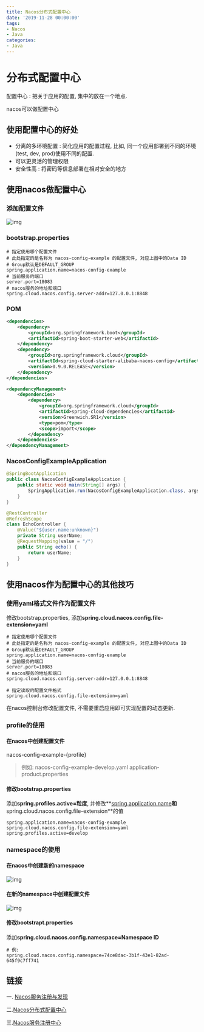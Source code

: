 ```yaml
---
title: Nacos分布式配置中心
date: '2019-11-28 00:00:00'
tags:
- Nacos
- Java
categories:
- Java
---
```


# 分布式配置中心

配置中心 : 把关于应用的配置, 集中的放在一个地点.

nacos可以做配置中心

## 使用配置中心的好处

- 分离的多环境配置 : 简化应用的配置过程, 比如, 同一个应用部署到不同的环境(test, dev, prod)使用不同的配置.
- 可以更灵活的管理权限
- 安全性高 : 将密码等信息部署在相对安全的地方

## 使用nacos做配置中心

### 添加配置文件

![img](https://gitee.com/swang-harbin/pic-bed/raw/master/images/2021/20210222144940.png)

### bootstrap.properties

```properties
# 指定使用哪个配置文件
# 此处指定的是名称为 nacos-config-example 的配置文件, 对应上图中的Data ID
# Group默认是DEFAULT_GROUP
spring.application.name=nacos-config-example
# 当前服务的端口
server.port=18083
# nacos服务的地址和端口
spring.cloud.nacos.config.server-addr=127.0.0.1:8848
```

### POM

```xml
<dependencies>
    <dependency>
        <groupId>org.springframework.boot</groupId>
        <artifactId>spring-boot-starter-web</artifactId>
    </dependency>
    <dependency>
        <groupId>org.springframework.cloud</groupId>
        <artifactId>spring-cloud-starter-alibaba-nacos-config</artifactId>
        <version>0.9.0.RELEASE</version>
    </dependency>
</dependencies>

<dependencyManagement>
    <dependencies>
        <dependency>
            <groupId>org.springframework.cloud</groupId>
            <artifactId>spring-cloud-dependencies</artifactId>
            <version>Greenwich.SR1</version>
            <type>pom</type>
            <scope>import</scope>
        </dependency>
    </dependencies>
</dependencyManagement>
```

### NacosConfigExampleApplication

```java
@SpringBootApplication
public class NacosConfigExampleApplication {
    public static void main(String[] args) {
        SpringApplication.run(NacosConfigExampleApplication.class, args);
    }
}

@RestController
@RefreshScope
class EchoController {
    @Value("${user.name:unknown}")
    private String userName;
    @RequestMapping(value = "/")
    public String echo() {
        return userName;
    }
}
```

## 使用nacos作为配置中心的其他技巧

### 使用yaml格式文件作为配置文件

修改bootstrap.properties, 添加**spring.cloud.nacos.config.file-extension=yaml**

```properties
# 指定使用哪个配置文件
# 此处指定的是名称为 nacos-config-example 的配置文件, 对应上图中的Data ID
# Group默认是DEFAULT_GROUP
spring.application.name=nacos-config-example
# 当前服务的端口
server.port=18083
# nacos服务的地址和端口
spring.cloud.nacos.config.server-addr=127.0.0.1:8848

# 指定读取的配置文件格式
spring.cloud.nacos.config.file-extension=yaml
```

在nacos控制台修改配置文件, 不需要重启应用即可实现配置的动态更新.

### profile的使用

#### 在nacos中创建配置文件

nacos-config-example-{profile}

> 例如:
> nacos-config-example-develop.yaml
> application-product.properties

#### 修改bootstrap.properties

添加**spring.profiles.active=粒度**, 并修改**[spring.application.name](http://spring.application.name/)**和**spring.cloud.nacos.config.file-extension**的值

```properties
spring.application.name=nacos-config-example
spring.cloud.nacos.config.file-extension=yaml
spring.profiles.active=develop
```

### namespace的使用

#### 在nacos中创建新的namespace

![img](https://gitee.com/swang-harbin/pic-bed/raw/master/images/2021/20210222145102.png)

#### 在新的namespace中创建配置文件

![img](https://gitee.com/swang-harbin/pic-bed/raw/master/images/2021/20210222145117.png)

#### 修改bootstrapt.properties

添加**spring.cloud.nacos.config.namespace=Namespace ID**

```properties
# 例:
spring.cloud.nacos.config.namespace=74ce8dac-3b1f-43e1-82ad-645f9c7ff741
```

## 链接

一. [Nacos服务注册与发现](./nacos-service-registry-and-discovery.md)

二.[Nacos分布式配置中心](./nacos-distribut-configuration-center.md)

三.[Nacos服务注册中心](./nacos-service-registry-center.md)

